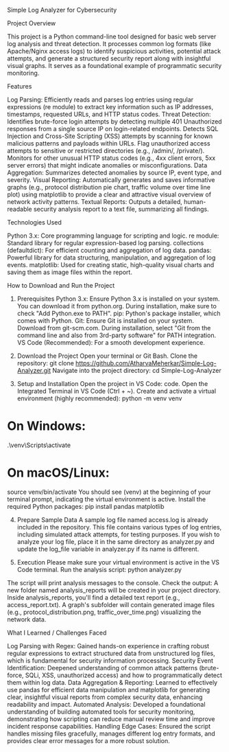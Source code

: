 Simple Log Analyzer for Cybersecurity


Project Overview

This project is a Python command-line tool designed for basic web server log analysis and threat detection. 
It processes common log formats (like Apache/Nginx access logs) to identify suspicious activities, potential attack attempts, and generate a structured security report along with insightful visual graphs. 
It serves as a foundational example of programmatic security monitoring.



Features

Log Parsing: Efficiently reads and parses log entries using regular expressions (re module) to extract key information such as IP addresses, timestamps, requested URLs, and HTTP status codes.
Threat Detection: Identifies brute-force login attempts by detecting multiple 401 Unauthorized responses from a single source IP on login-related endpoints.
Detects SQL Injection and Cross-Site Scripting (XSS) attempts by scanning for known malicious patterns and payloads within URLs.
Flag unauthorized access attempts to sensitive or restricted directories (e.g., /admin/, /private/).
Monitors for other unusual HTTP status codes (e.g., 4xx client errors, 5xx server errors) that might indicate anomalies or misconfigurations.
Data Aggregation: Summarizes detected anomalies by source IP, event type, and severity.
Visual Reporting: Automatically generates and saves informative graphs (e.g., protocol distribution pie chart, traffic volume over time line plot) using matplotlib to provide a clear and attractive visual overview of network activity patterns.
Textual Reports: Outputs a detailed, human-readable security analysis report to a text file, summarizing all findings.



Technologies Used

Python 3.x:                 Core programming language for scripting and logic.
re module:                  Standard library for regular expression-based log parsing.
collections (defaultdict):  For efficient counting and aggregation of log data.
pandas:                     Powerful library for data structuring, manipulation, and aggregation of log events.
matplotlib:                 Used for creating static, high-quality visual charts and saving them as image files within the report.



How to Download and Run the Project

1. Prerequisites
Python 3.x: Ensure Python 3.x is installed on your system. You can download it from python.org. During installation, make sure to check "Add Python.exe to PATH".
pip: Python's package installer, which comes with Python.
Git: Ensure Git is installed on your system. Download from git-scm.com. During installation, select "Git from the command line and also from 3rd-party software" for PATH integration.
VS Code (Recommended): For a smooth development experience.



2. Download the Project
Open your terminal or Git Bash.
Clone the repository:
git clone https://github.com/AtharvaMeherkar/Simple-Log-Analyzer.git
Navigate into the project directory:
cd Simple-Log-Analyzer



3. Setup and Installation
Open the project in VS Code:
code.
Open the Integrated Terminal in VS Code (Ctrl + ~).
Create and activate a virtual environment (highly recommended):
python -m venv venv
# On Windows:
.\venv\Scripts\activate
# On macOS/Linux:
source venv/bin/activate
You should see (venv) at the beginning of your terminal prompt, indicating the virtual environment is active.
Install the required Python packages:
pip install pandas matplotlib



4. Prepare Sample Data
A sample log file named access.log is already included in the repository. This file contains various types of log entries, including simulated attack attempts, for testing purposes.
If you wish to analyze your log file, place it in the same directory as analyzer.py and update the log_file variable in analyzer.py if its name is different.



5. Execution
Please make sure your virtual environment is active in the VS Code terminal.
Run the analysis script:
python analyzer.py

The script will print analysis messages to the console.
Check the output: A new folder named analysis_reports will be created in your project directory.
Inside analysis_reports, you'll find a detailed text report (e.g., access_report.txt).
A graph's subfolder will contain generated image files (e.g., protocol_distribution.png, traffic_over_time.png) visualizing the network data.



What I Learned / Challenges Faced

Log Parsing with Regex: Gained hands-on experience in crafting robust regular expressions to extract structured data from unstructured log files, which is fundamental for security information processing.
Security Event Identification: Deepened understanding of common attack patterns (brute-force, SQLi, XSS, unauthorized access) and how to programmatically detect them within log data.
Data Aggregation & Reporting: Learned to effectively use pandas for efficient data manipulation and matplotlib for generating clear, insightful visual reports from complex security data, enhancing readability and impact.
Automated Analysis: Developed a foundational understanding of building automated tools for security monitoring, demonstrating how scripting can reduce manual review time and improve incident response capabilities.
Handling Edge Cases: Ensured the script handles missing files gracefully, manages different log entry formats, and provides clear error messages for a more robust solution.
